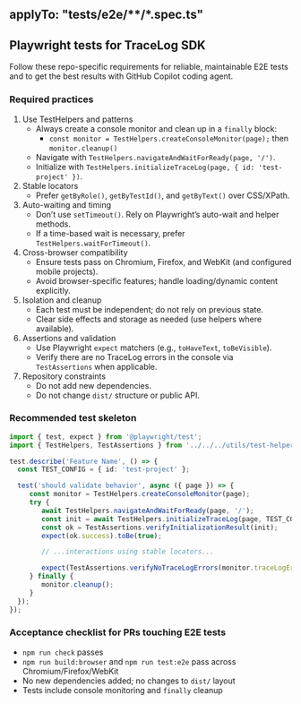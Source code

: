 applyTo: "tests/e2e/**/*.spec.ts"
---

## Playwright tests for TraceLog SDK

Follow these repo-specific requirements for reliable, maintainable E2E tests and to get the best results with GitHub Copilot coding agent.

### Required practices
1. Use TestHelpers and patterns
	- Always create a console monitor and clean up in a `finally` block:
	  - `const monitor = TestHelpers.createConsoleMonitor(page);` then `monitor.cleanup()`
	- Navigate with `TestHelpers.navigateAndWaitForReady(page, '/')`.
	- Initialize with `TestHelpers.initializeTraceLog(page, { id: 'test-project' })`.
2. Stable locators
	- Prefer `getByRole()`, `getByTestId()`, and `getByText()` over CSS/XPath.
3. Auto-waiting and timing
	- Don’t use `setTimeout()`. Rely on Playwright’s auto-wait and helper methods.
	- If a time-based wait is necessary, prefer `TestHelpers.waitForTimeout()`.
4. Cross-browser compatibility
	- Ensure tests pass on Chromium, Firefox, and WebKit (and configured mobile projects).
	- Avoid browser-specific features; handle loading/dynamic content explicitly.
5. Isolation and cleanup
	- Each test must be independent; do not rely on previous state.
	- Clear side effects and storage as needed (use helpers where available).
6. Assertions and validation
	- Use Playwright `expect` matchers (e.g., `toHaveText`, `toBeVisible`).
	- Verify there are no TraceLog errors in the console via `TestAssertions` when applicable.
7. Repository constraints
	- Do not add new dependencies.
	- Do not change `dist/` structure or public API.

### Recommended test skeleton
```ts
import { test, expect } from '@playwright/test';
import { TestHelpers, TestAssertions } from '../../../utils/test-helpers';

test.describe('Feature Name', () => {
  const TEST_CONFIG = { id: 'test-project' };

  test('should validate behavior', async ({ page }) => {
	 const monitor = TestHelpers.createConsoleMonitor(page);
	 try {
		await TestHelpers.navigateAndWaitForReady(page, '/');
		const init = await TestHelpers.initializeTraceLog(page, TEST_CONFIG);
		const ok = TestAssertions.verifyInitializationResult(init);
		expect(ok.success).toBe(true);

		// ...interactions using stable locators...

		expect(TestAssertions.verifyNoTraceLogErrors(monitor.traceLogErrors)).toBe(true);
	 } finally {
		monitor.cleanup();
	 }
  });
});
```

### Acceptance checklist for PRs touching E2E tests
- `npm run check` passes
- `npm run build:browser` and `npm run test:e2e` pass across Chromium/Firefox/WebKit
- No new dependencies added; no changes to `dist/` layout
- Tests include console monitoring and `finally` cleanup